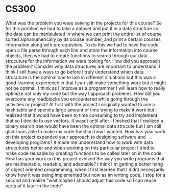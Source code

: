 # CS300

What was the problem you were solving in the projects for this course?
So for this problem we had to take a dataset and put it in a data structure so the data can be manipulated in where we can print the entire list of course sorted alphanumerically by its course number, and print a certain courses information along with prerequisities. To do this we had to have the code open a file parse through each line and store the information into course objects, then we had to create functions to search through our data strucuture for the information we were looking for.
How did you approach the problem? Consider why data structures are important to understand.
I think I still have a ways to go before I truly understand which data strucuture is the optimal one to use in different situations but this was a good learning experience in that I can still make something work but it might not be optimal. I think as I improve as a programmer I will learn how to really optimize not only my code but the way I approach problems.
How did you overcome any roadblocks you encountered while going through the activities or project?
At first with the project I originally wanted to use a hash table and spend a large amount of time trying to make it work but I realized that it would have been to time consuming to try and implement that so I decide to use vectors. It wasnt until after I finished that I realized a binary search tree would have been the optimal data strucute but I am still glad I was able to make my code function how I wanted.
How has your work on this project expanded your approach to designing software and developing programs?
It made me undernstand how to work with data strucutures better and when working on this particular project I tried to make code reusable by creating functions to be called later on in the code.
How has your work on this project evolved the way you write programs that are maintainable, readable, and adaptable?
I think I'm getting a better hang of object oriented programming, when I first learned that I didnt necessarily know how it was being implemented but now as Im writing code, I stop for a second and realize "wait maybe I should adjust this code so I can reuse parts of it later in the code"
